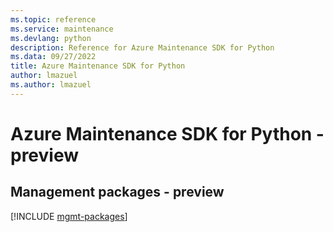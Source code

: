 ```yaml
---
ms.topic: reference
ms.service: maintenance
ms.devlang: python
description: Reference for Azure Maintenance SDK for Python
ms.data: 09/27/2022
title: Azure Maintenance SDK for Python
author: lmazuel
ms.author: lmazuel
---
```

# Azure Maintenance SDK for Python - preview

## Management packages - preview
[!INCLUDE [mgmt-packages](maintenance-mgmt-index.md)]